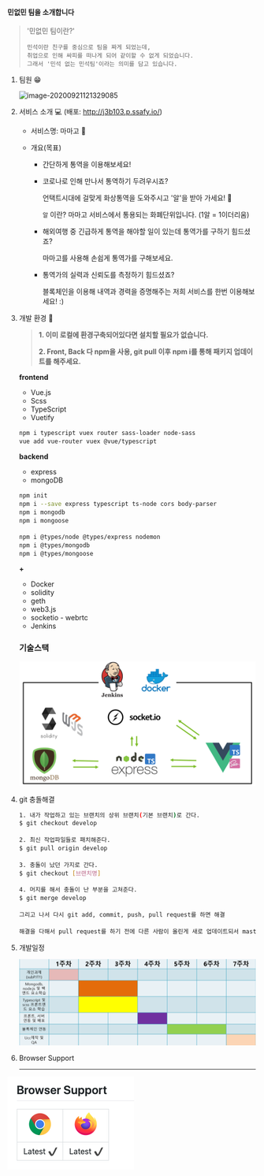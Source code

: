 #### 민없민 팀을 소개합니다

> '민없민 팀이란?'
>
> ```
> 민석이란 친구를 중심으로 팀을 짜게 되었는데,
> 취업으로 인해 싸피를 떠나게 되어 같이할 수 없게 되었습니다.
> 그래서 '민석 없는 민석팀'이라는 의미를 담고 있습니다.
> ```

1. 팀원 :grin: 

   ![image-20200921121329085](README.assets/image-20200921121329085.png)

2. 서비스 소개 :computer: (배포: http://j3b103.p.ssafy.io/)

   - 서비스명: 마마고 :baby_chick: 

   - 개요(목표)

     - 간단하게 통역을 이용해보세요!

     - 코로나로 인해 만나서 통역하기 두려우시죠?

       언택트시대에 걸맞게 화상통역을 도와주시고 '알'을 받아 가세요! :egg: 

       `알` 이란? 마마고 서비스에서 통용되는 화폐단위입니다. (1알 = 1이더리움)

     - 해외여행 중 긴급하게 통역을 해야할 일이 있는데 통역가를 구하기 힘드셨죠?
     
        마마고를 사용해 손쉽게 통역가를 구해보세요.
     
     - 통역가의 실력과 신뢰도를 측정하기 힘드셨죠?
     
       블록체인을 이용해 내역과 경력을 증명해주는 저희 서비스를 한번 이용해보세요! :)

3. 개발 환경 :page_with_curl:  

   > **1. 이미 로컬에 환경구축되어있다면 설치할 필요가 없습니다.**
   >
   > **2. Front, Back 다 npm을 사용, git pull 이후 npm i를 통해 패키지 업데이트를 해주세요.**

   **frontend**

   - Vue.js
   - Scss
   - TypeScript
   - Vuetify

   ```bash
   npm i typescript vuex router sass-loader node-sass
   vue add vue-router vuex @vue/typescript
   ```

   **backend**

   - express
   - mongoDB

   ```bash
   npm init
   npm i --save express typescript ts-node cors body-parser
   npm i mongodb
   npm i mongoose
   
   npm i @types/node @types/express nodemon
   npm i @types/mongodb
   npm i @types/mongoose
   ```

   

   **+**

   - Docker
   - solidity
   - geth
   - web3.js
   - socketio - webrtc
   - Jenkins

   

   ### 기술스택

   ![image-20200924223815122](README.assets/image-20200924223815122.png)

4. git 충돌해결

   ```bash
   1. 내가 작업하고 있는 브랜치의 상위 브랜치(기본 브랜치)로 간다.
   $ git checkout develop
   
   2. 최신 작업파일들로 패치해준다.
   $ git pull origin develop
   
   3. 충돌이 났던 가지로 간다.
   $ git checkout [브랜치명]
   
   4. 머지를 해서 충돌이 난 부분을 고쳐준다.
   $ git merge develop
   
   그리고 나서 다시 git add, commit, push, pull request를 하면 해결
   
   해결을 다해서 pull request를 하기 전에 다른 사람이 올린게 새로 업데이트되서 master가 변경된다면 다시 충돌
   ```

5. 개발일정

   ![image-20200924230052301](README.assets/image-20200924230052301.png)

6. Browser Support

   <hr>

   

![KakaoTalk_20201008_030339018](README.assets/KakaoTalk_20201008_030339018.png)

